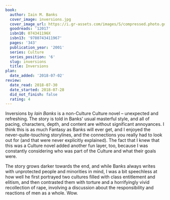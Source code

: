 ```yaml
---
book:
  author: Iain M. Banks
  cover_image: inversions.jpg
  cover_image_url: https://i.gr-assets.com/images/S/compressed.photo.goodreads.com/books/1288930844l/12017._SX98_.jpg
  goodreads: '12017'
  isbn10: 074341196X
  isbn13: '9780743411967'
  pages: '343'
  publication_year: '2001'
  series: Culture
  series_position: '6'
  slug: inversions
  title: Inversions
plan:
  date_added: '2018-07-02'
review:
  date_read: 2018-07-30
  date_started: 2018-07-28
  did_not_finish: false
  rating: 4
---
```


Inversions by *Iain Banks* is a non-Culture Culture novel – unexpected and refreshing. The story is told in Banks' usual masterful style, and all of pacing, characters, depth, and content are without significant annoyances. I think this is as much Fantasy as Banks will ever get, and I enjoyed the never-quite-touching storylines, and the connections you really had to look out for (and that were never explicitly explained). The fact that I knew that this was a Culture novel added another fun layer, too, because I was constantly considering who was part of the Culture and what their goals were.

The story grows darker towards the end, and while Banks always writes with unprotected people and minorities in mind, I was a bit speechless at how well he first portrayed two cultures filled with class entitlement and elitism, and then contrasted them with torture and a horrifyingly vivid recollection of rape, involving a discussion about the responsibility and reactions of men as a whole. Wow.
